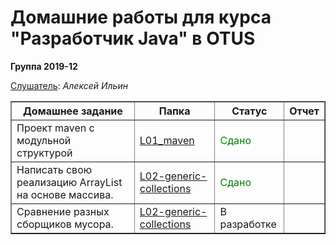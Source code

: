 <head>
<style type="text/css">
    .status_ok {
    color: green;
    }
</style>
</head>
<H1>Домашние работы для курса "Разработчик Java" в OTUS</H1>
<H8><b>Группа 2019-12</b></H8>

<u>Слушатель</u>:  <i>Алексей Ильин</i>
<table border="1">
   <tr>
    <th>Домашнее задание</th>
    <th>Папка</th>
    <th>Статус</th>
    <th>Отчет</th>
   </tr>
  <tr>
    <td align="left">Проект maven с модульной структурой</td>
    <td align="left"><a href="https://github.com/AlekseyIlyin/2019-12-otus-java-ilyin/tree/hw01-maven/L01-maven">L01_maven</a></td>
    <td class="status_ok">Сдано</td>
    <td></td>
  </tr>
  <tr>
    <td align="left">Написать свою реализацию ArrayList на основе массива.</td>
    <td align="left"><a href="https://github.com/AlekseyIlyin/2019-12-otus-java-ilyin/tree/master/L02-generic-collections/src/main/java/ru/otus/l03">L02-generic-collections</a></td>
    <td class="status_ok">Сдано</td>
    <td></td>
  </tr>
  <tr>
    <td align="left">Сравнение разных сборщиков мусора.</td>
    <td align="left"><a href="https://github.com/AlekseyIlyin/2019-12-otus-java-ilyin/tree/master/L02-generic-collections/src/main/java/ru/otus/l03">L02-generic-collections</a></td>
    <td>В разработке</td>
    <td></td>
  </tr>
</table>
